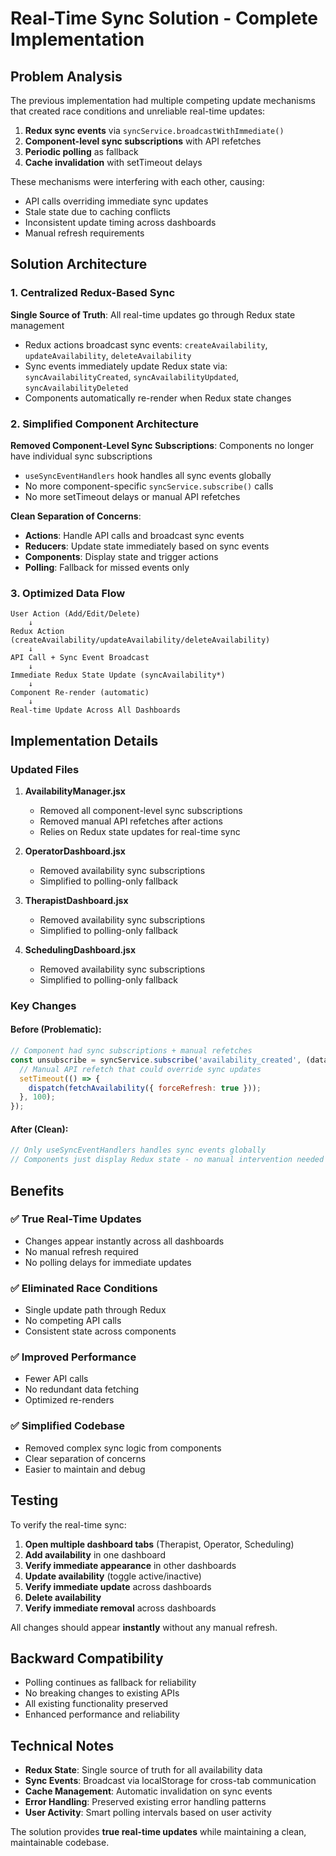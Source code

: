 # Real-Time Sync Solution - Complete Implementation

## Problem Analysis

The previous implementation had multiple competing update mechanisms that created race conditions and unreliable real-time updates:

1. **Redux sync events** via `syncService.broadcastWithImmediate()` 
2. **Component-level sync subscriptions** with API refetches
3. **Periodic polling** as fallback
4. **Cache invalidation** with setTimeout delays

These mechanisms were interfering with each other, causing:
- API calls overriding immediate sync updates
- Stale state due to caching conflicts
- Inconsistent update timing across dashboards
- Manual refresh requirements

## Solution Architecture

### 1. Centralized Redux-Based Sync

**Single Source of Truth**: All real-time updates go through Redux state management
- Redux actions broadcast sync events: `createAvailability`, `updateAvailability`, `deleteAvailability`
- Sync events immediately update Redux state via: `syncAvailabilityCreated`, `syncAvailabilityUpdated`, `syncAvailabilityDeleted`
- Components automatically re-render when Redux state changes

### 2. Simplified Component Architecture

**Removed Component-Level Sync Subscriptions**: Components no longer have individual sync subscriptions
- `useSyncEventHandlers` hook handles all sync events globally
- No more component-specific `syncService.subscribe()` calls
- No more setTimeout delays or manual API refetches

**Clean Separation of Concerns**:
- **Actions**: Handle API calls and broadcast sync events
- **Reducers**: Update state immediately based on sync events  
- **Components**: Display state and trigger actions
- **Polling**: Fallback for missed events only

### 3. Optimized Data Flow

```
User Action (Add/Edit/Delete) 
    ↓
Redux Action (createAvailability/updateAvailability/deleteAvailability)
    ↓
API Call + Sync Event Broadcast
    ↓
Immediate Redux State Update (syncAvailability*)
    ↓
Component Re-render (automatic)
    ↓
Real-time Update Across All Dashboards
```

## Implementation Details

### Updated Files

1. **AvailabilityManager.jsx**
   - Removed all component-level sync subscriptions
   - Removed manual API refetches after actions
   - Relies on Redux state updates for real-time sync

2. **OperatorDashboard.jsx**
   - Removed availability sync subscriptions
   - Simplified to polling-only fallback

3. **TherapistDashboard.jsx** 
   - Removed availability sync subscriptions
   - Simplified to polling-only fallback

4. **SchedulingDashboard.jsx**
   - Removed availability sync subscriptions
   - Simplified to polling-only fallback

### Key Changes

#### Before (Problematic):
```javascript
// Component had sync subscriptions + manual refetches
const unsubscribe = syncService.subscribe('availability_created', (data) => {
  // Manual API refetch that could override sync updates
  setTimeout(() => {
    dispatch(fetchAvailability({ forceRefresh: true }));
  }, 100);
});
```

#### After (Clean):
```javascript
// Only useSyncEventHandlers handles sync events globally
// Components just display Redux state - no manual intervention needed
```

## Benefits

### ✅ True Real-Time Updates
- Changes appear instantly across all dashboards
- No manual refresh required
- No polling delays for immediate updates

### ✅ Eliminated Race Conditions  
- Single update path through Redux
- No competing API calls
- Consistent state across components

### ✅ Improved Performance
- Fewer API calls
- No redundant data fetching
- Optimized re-renders

### ✅ Simplified Codebase
- Removed complex sync logic from components
- Clear separation of concerns
- Easier to maintain and debug

## Testing

To verify the real-time sync:

1. **Open multiple dashboard tabs** (Therapist, Operator, Scheduling)
2. **Add availability** in one dashboard
3. **Verify immediate appearance** in other dashboards
4. **Update availability** (toggle active/inactive)
5. **Verify immediate update** across dashboards
6. **Delete availability** 
7. **Verify immediate removal** across dashboards

All changes should appear **instantly** without any manual refresh.

## Backward Compatibility

- Polling continues as fallback for reliability
- No breaking changes to existing APIs
- All existing functionality preserved
- Enhanced performance and reliability

## Technical Notes

- **Redux State**: Single source of truth for all availability data
- **Sync Events**: Broadcast via localStorage for cross-tab communication
- **Cache Management**: Automatic invalidation on sync events
- **Error Handling**: Preserved existing error handling patterns
- **User Activity**: Smart polling intervals based on user activity

The solution provides **true real-time updates** while maintaining a clean, maintainable codebase.
